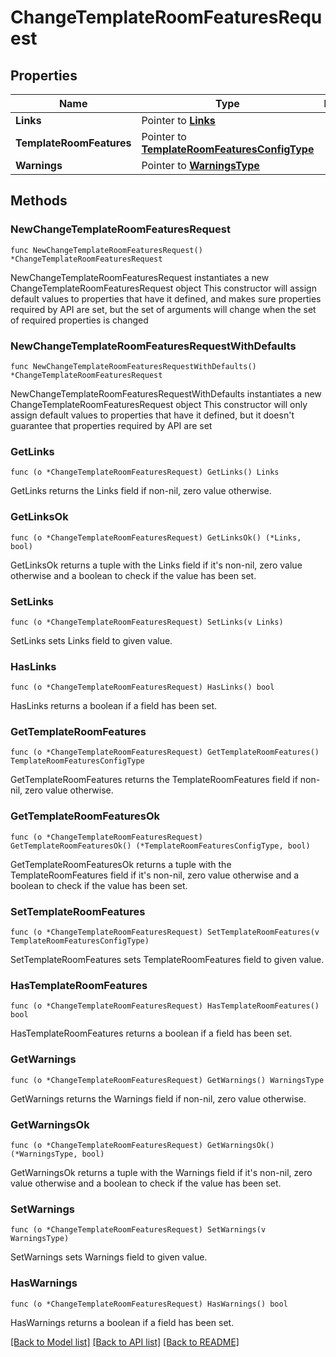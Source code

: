 # ChangeTemplateRoomFeaturesRequest

## Properties

Name | Type | Description | Notes
------------ | ------------- | ------------- | -------------
**Links** | Pointer to [**Links**](Links.md) |  | [optional] 
**TemplateRoomFeatures** | Pointer to [**TemplateRoomFeaturesConfigType**](TemplateRoomFeaturesConfigType.md) |  | [optional] 
**Warnings** | Pointer to [**WarningsType**](WarningsType.md) |  | [optional] 

## Methods

### NewChangeTemplateRoomFeaturesRequest

`func NewChangeTemplateRoomFeaturesRequest() *ChangeTemplateRoomFeaturesRequest`

NewChangeTemplateRoomFeaturesRequest instantiates a new ChangeTemplateRoomFeaturesRequest object
This constructor will assign default values to properties that have it defined,
and makes sure properties required by API are set, but the set of arguments
will change when the set of required properties is changed

### NewChangeTemplateRoomFeaturesRequestWithDefaults

`func NewChangeTemplateRoomFeaturesRequestWithDefaults() *ChangeTemplateRoomFeaturesRequest`

NewChangeTemplateRoomFeaturesRequestWithDefaults instantiates a new ChangeTemplateRoomFeaturesRequest object
This constructor will only assign default values to properties that have it defined,
but it doesn't guarantee that properties required by API are set

### GetLinks

`func (o *ChangeTemplateRoomFeaturesRequest) GetLinks() Links`

GetLinks returns the Links field if non-nil, zero value otherwise.

### GetLinksOk

`func (o *ChangeTemplateRoomFeaturesRequest) GetLinksOk() (*Links, bool)`

GetLinksOk returns a tuple with the Links field if it's non-nil, zero value otherwise
and a boolean to check if the value has been set.

### SetLinks

`func (o *ChangeTemplateRoomFeaturesRequest) SetLinks(v Links)`

SetLinks sets Links field to given value.

### HasLinks

`func (o *ChangeTemplateRoomFeaturesRequest) HasLinks() bool`

HasLinks returns a boolean if a field has been set.

### GetTemplateRoomFeatures

`func (o *ChangeTemplateRoomFeaturesRequest) GetTemplateRoomFeatures() TemplateRoomFeaturesConfigType`

GetTemplateRoomFeatures returns the TemplateRoomFeatures field if non-nil, zero value otherwise.

### GetTemplateRoomFeaturesOk

`func (o *ChangeTemplateRoomFeaturesRequest) GetTemplateRoomFeaturesOk() (*TemplateRoomFeaturesConfigType, bool)`

GetTemplateRoomFeaturesOk returns a tuple with the TemplateRoomFeatures field if it's non-nil, zero value otherwise
and a boolean to check if the value has been set.

### SetTemplateRoomFeatures

`func (o *ChangeTemplateRoomFeaturesRequest) SetTemplateRoomFeatures(v TemplateRoomFeaturesConfigType)`

SetTemplateRoomFeatures sets TemplateRoomFeatures field to given value.

### HasTemplateRoomFeatures

`func (o *ChangeTemplateRoomFeaturesRequest) HasTemplateRoomFeatures() bool`

HasTemplateRoomFeatures returns a boolean if a field has been set.

### GetWarnings

`func (o *ChangeTemplateRoomFeaturesRequest) GetWarnings() WarningsType`

GetWarnings returns the Warnings field if non-nil, zero value otherwise.

### GetWarningsOk

`func (o *ChangeTemplateRoomFeaturesRequest) GetWarningsOk() (*WarningsType, bool)`

GetWarningsOk returns a tuple with the Warnings field if it's non-nil, zero value otherwise
and a boolean to check if the value has been set.

### SetWarnings

`func (o *ChangeTemplateRoomFeaturesRequest) SetWarnings(v WarningsType)`

SetWarnings sets Warnings field to given value.

### HasWarnings

`func (o *ChangeTemplateRoomFeaturesRequest) HasWarnings() bool`

HasWarnings returns a boolean if a field has been set.


[[Back to Model list]](../README.md#documentation-for-models) [[Back to API list]](../README.md#documentation-for-api-endpoints) [[Back to README]](../README.md)


